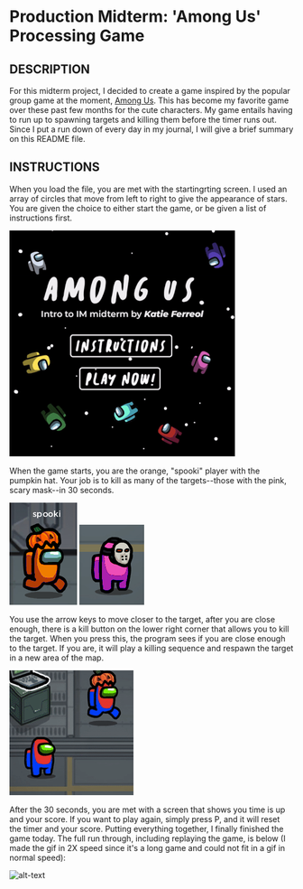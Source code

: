 # Production Midterm: 'Among Us' Processing Game

## DESCRIPTION
For this midterm project, I decided to create a game inspired by the popular group game at the moment, [Among Us](http://www.innersloth.com/gameAmongUs.php). This has become my favorite game over these past few months for the cute characters. My game entails having to run up to spawning targets and killing them before the timer runs out. Since I put a run down of every day in my journal, I will give a brief summary on this README file.

## INSTRUCTIONS
When you load the file, you are met with the startingrting screen. I used an array of circles that move from left to right to give the appearance of stars. You are given the choice to either start the game, or be given a list of instructions first.

![alt-text](images/stars.gif)

When the game starts, you are the orange, "spooki" player with the pumpkin hat. Your job is to kill as many of the targets--those with the pink, scary mask--in 30 seconds.

![](images/spooki.png)
![](images/target.png)

You use the arrow keys to move closer to the target, after you are close enough, there is a kill button on the lower right corner that allows you to kill the target. When you press this, the program sees if you are close enough to the target. If you are, it will play a killing sequence and respawn the target in a new area of the map.

![alt-text](images/properkill.gif)

After the 30 seconds, you are met with a screen that shows you time is up and your score. If you want to play again, simply press P, and it will reset the timer and your score. Putting everything together, I finally finished the game today. The full run through, including replaying the game, is below (I made the gif in 2X speed since it's a long game and could not fit in a gif in normal speed):

![alt-text](images/full.gif)
